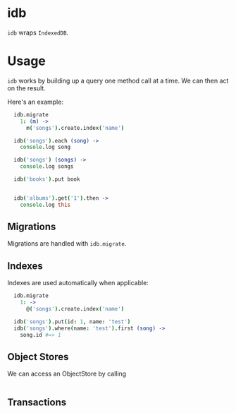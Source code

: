 idb
===

`idb` wraps `IndexedDB`.

Usage
=====

`idb` works by building up a query one method call at a time. We can then act
on the result.

Here's an example:

```coffee
  idb.migrate
    1: (m) ->
      m('songs').create.index('name')

  idb('songs').each (song) ->
    console.log song

  idb('songs') (songs) ->
    console.log songs

  idb('books').put book


  idb('albums').get('1').then ->
    console.log this
```


Migrations
----------

Migrations are handled with `idb.migrate`.

Indexes
-------

Indexes are used automatically when applicable:

```coffee
  idb.migrate
    1: ->
      @('songs').create.index('name')

  idb('songs').put(id: 1, name: 'test')
  idb('songs').where(name: 'test').first (song) ->
    song.id #=> 1

```

Object Stores
-------------

We can access an ObjectStore by calling

```coffee


```

Transactions
------------

```coffee

```


